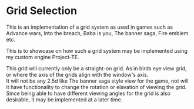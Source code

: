 # Grid Selection

This is an implementation of a grid system as used in games such as Advance wars, Into the breach, Baba is you, The banner saga, Fire emblem etc.

This is to showcase on how such a grid system may be implemented using my custom engine Project-TE.

This grid will currently only be a straight-on grid. As in birds eye view grid, or where the axis of the grids align with the window's axis.  
It will not be any 2.5d like The banner saga style view for the game, not will it have functionality to change the rotation or elavation of viewing the grid.  
Since being able to have different viewing angles for the grid is also desirable, it may be implemented at a later time.   
